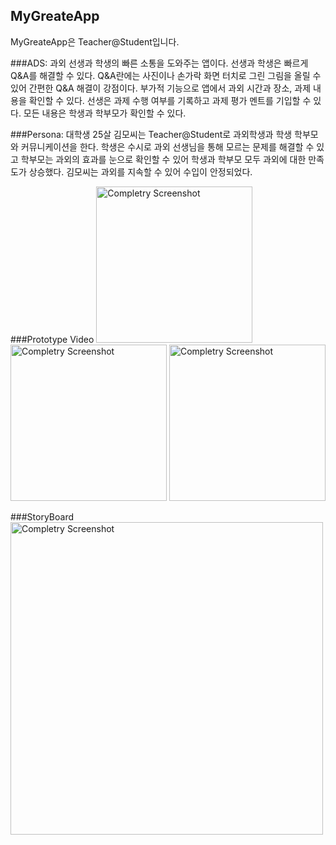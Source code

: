 ## MyGreateApp
MyGreateApp은 Teacher@Student입니다.

###ADS:
 과외 선생과 학생의 빠른 소통을 도와주는 앱이다. 선생과 학생은 빠르게 Q&A를 해결할 수 있다. Q&A란에는 사진이나 손가락 화면 터치로 그린 그림을 올릴 수 있어 간편한 Q&A 해결이 강점이다. 
 부가적 기능으로 앱에서 과외 시간과 장소, 과제 내용을 확인할 수 있다. 선생은 과제 수행 여부를 기록하고 과제 평가 멘트를 기입할 수 있다. 모든 내용은 학생과 학부모가 확인할 수 있다. 
 
###Persona:
대학생 25살 김모씨는 Teacher@Student로 과외학생과 학생 학부모와 커뮤니케이션을 한다. 학생은 수시로 과외 선생님을 통해 모르는 문제를 해결할 수 있고 학부모는 과외의 효과를 눈으로 확인할 수 있어 학생과 학부모 모두 과외에 대한 만족도가 상승했다. 김모씨는 과외를 지속할 수 있어 수입이 안정되었다. 

###Prototype Video
<img src="https://raw.githubusercontent.com/muktop/KUAppDevCatalog2016Winter/master/KimKyoungMin/김경민_대표스크린샷1.png" alt="Completry Screenshot" height="250" > <img src="https://raw.githubusercontent.com/muktop/KUAppDevCatalog2016Winter/master/KimKyoungMin/김경민_대표스크린샷2.png" alt="Completry Screenshot" height="250" > <img src="https://raw.githubusercontent.com/muktop/KUAppDevCatalog2016Winter/master/KimKyoungMin/김경민_대표스크린샷3.png" alt="Completry Screenshot" height="250" >

###StoryBoard
<img src="https://raw.githubusercontent.com/muktop/KUAppDevCatalog2016Winter/master/KimKyoungMin/김경민스토리보드.jpg" alt="Completry Screenshot" height="500" > 

